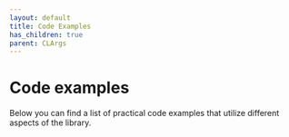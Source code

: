 ```yaml
---
layout: default
title: Code Examples
has_children: true
parent: CLArgs
---
```


# Code examples

Below you can find a list of practical code examples that utilize different aspects of the library.